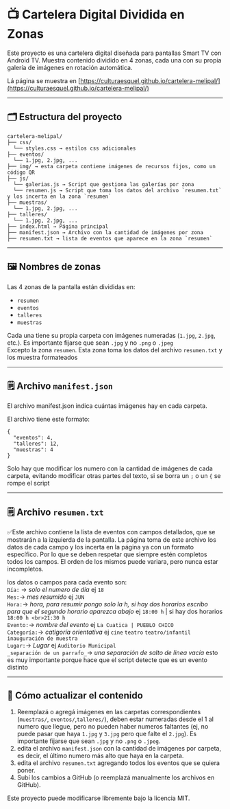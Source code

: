 # 📺 Cartelera Digital Dividida en Zonas

Este proyecto es una cartelera digital diseñada para pantallas Smart TV con Android TV. Muestra contenido dividido en 4 zonas, cada una con su propia galería de imágenes en rotación automática.

Lá página se muestra en [https://culturaesquel.github.io/cartelera-melipal/](https://culturaesquel.github.io/cartelera-melipal/)

---

## 🗂 Estructura del proyecto
```
cartelera-melipal/
├── css/
  └── styles.css → estilos css adicionales
├── eventos/
  └── 1.jpg, 2.jpg, ...
├── img/ → esta carpeta contiene imágenes de recursos fijos, como un código QR
├── js/
  └── galerias.js → Script que gestiona las galerías por zona
  └── resumen.js → Script que toma los datos del archivo `resumen.txt` y los incerta en la zona `resumen`
├── muestras/
  └── 1.jpg, 2.jpg, ...
├── talleres/
  └── 1.jpg, 2.jpg, ...
├── index.html → Página principal
├── manifest.json → Archivo con la cantidad de imágenes por zona
├── resumen.txt → lista de eventos que aparece en la zona `resumen`
```
---

## 🖼 Nombres de zonas

Las 4 zonas de la pantalla están divididas en:

- `resumen`
- `eventos`
- `talleres`
- `muestras`

Cada una tiene su propia carpeta con imágenes numeradas (`1.jpg`, `2.jpg`, etc.). Es importante fijarse que sean `.jpg` y no `.png` o `.jpeg`\
Excepto la zona `resumen`.  Esta zona toma los datos del archivo `resumen.txt` y los muestra formateados

---

## 🗒 Archivo `manifest.json`
El archivo manifest.json indica cuántas imágenes hay en cada carpeta.

El archivo tiene este formato:
```
{
  "eventos": 4,
  "talleres": 12,
  "muestras": 4
}
```
Solo hay que modificar los numero con la cantidad de imágenes de cada carpeta, evitando modificar otras partes del texto, si se borra un `;` o un `{` se rompe el script

---

## 🗒 Archivo `resumen.txt`

✅Este archivo contiene la lista de eventos con campos detallados, que se mostrarán a la izquierda de la pantalla. La página toma de este archivo los datos de cada campo y los incerta en la página ya con un formato específico. Por lo que se deben respetar que siempre estén completos todos los campos. El orden de los mismos puede variara, pero nunca estar incompletos.

los datos o campos para cada evento son:\
`Día:` → _solo el numero de día_ ej `18`\
`Mes:`→ _mes resumido_ ej `JUN`\
`Hora:`→ _hora, para resumir pongo solo la h, si hay dos horarios escribo <br> para que el segundo horario aparezca abajo_ ej `18:00 h` | si hay dos horarios `18:00 h <br>21:30 h`\
`Evento:`→ _nombre del evento_ ej `La Cuatica | PUEBLO CHICO`\
`Categoría:`→ _catigoría orientativa_ ej `cine` `teatro` `teatro/infantil` `inauguración de muestra`\
`Lugar:`→ _Lugar_ ej `Auditorio Municipal`\
`_separación de un parrafo_`→ _una separación de salto de linea vacía_ esto es muy importante porque hace que el script detecte que es un evento distinto

---

## 🔧 Cómo actualizar el contenido

1. Reemplazá o agregá imágenes en las carpetas correspondientes (`muestras/`, `eventos/`,`talleres/`), deben estar numeradas desde el 1 al numero que llegue, pero no pueden haber numeros faltantes (ej, no puede pasar que haya `1.jpg` y `3.jpg` pero que falte el `2.jpg`). Es importante fijarse que sean `.jpg` y no `.png` o `.jpeg`.
2. edita el archivo `manifest.json` con la cantidad de imágenes por carpeta, es decir, el último numero más alto que haya en la carpeta.
3. edita el archivo `resumen.txt` agregando todos los eventos que se quiera poner.
4. Subí los cambios a GitHub (o reemplazá manualmente los archivos en GitHub).

Este proyecto puede modificarse libremente bajo la licencia MIT.

